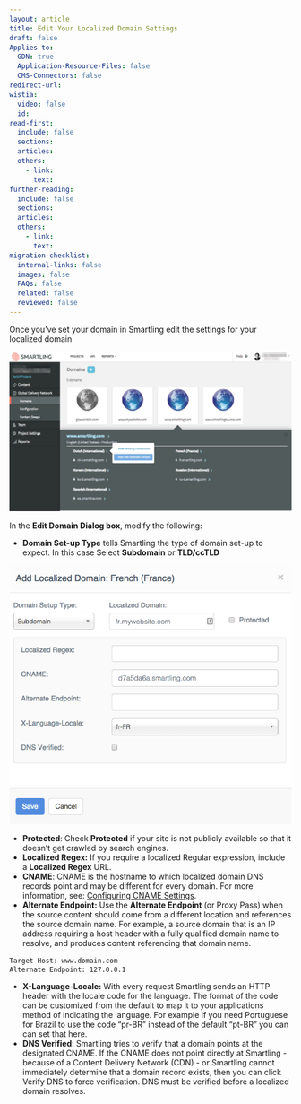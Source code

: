 ```yaml
---
layout: article
title: Edit Your Localized Domain Settings
draft: false
Applies to:
  GDN: true
  Application-Resource-Files: false
  CMS-Connectors: false
redirect-url:
wistia:
  video: false
  id:
read-first:
  include: false
  sections:
  articles:
  others:
    - link:
      text:
further-reading:
  include: false
  sections:
  articles:
  others:
    - link:
      text:
migration-checklist:
  internal-links: false
  images: false
  FAQs: false
  related: false
  reviewed: false
---
```



Once you’ve set your domain in Smartling edit the settings for your localized domain

![](/uploads/versions/domain1---x----1245-704x---.png)

In the **Edit Domain Dialog box**, modify the following:

* **Domain Set-up Type** tells Smartling the type of domain set-up to expect. In this case Select **Subdomain** or **TLD/ccTLD**


![](/uploads/versions/domain2---x----709-650x---.png)

* **Protected**: Check **Protected** if your site is not publicly available so that it doesn’t get crawled by search engines.
* **Localized Regex:** If you require a localized Regular expression, include a **Localized Regex** URL.
* **CNAME**: CNAME is the hostname to which localized domain DNS records point and may be different for every domain. For more information, see: [Configuring CNAME Settings](/hc/en-us/articles/201552036-Configuring-CNAME-Settings).
* **Alternate Endpoint:** Use the **Alternate Endpoint** (or Proxy Pass) when the source content should come from a different location and references the source domain name. For example, a source domain that is an IP address requiring a host header with a fully qualified domain name to resolve, and produces content referencing that domain name.


~~~
Target Host: www.domain.com
Alternate Endpoint: 127.0.0.1
~~~

* **X-Language-Locale:** With every request Smartling sends an HTTP header with the locale code for the language. The format of the code can be customized from the default to map it to your applications method of indicating the language. For example if you need Portuguese for Brazil to use the code “pr-BR” instead of the default “pt-BR” you can can set that here.
* **DNS Verified**: Smartling tries to verify that a domain points at the designated CNAME. If the CNAME does not point directly at Smartling - because of a Content Delivery Network (CDN) - or Smartling cannot immediately determine that a domain record exists, then you can click Verify DNS to force verification. DNS must be verified before a localized domain resolves.